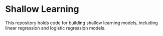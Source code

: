 # Shallow Learning
This repository holds code for building shallow learning models, including linear regression and logistic regression models.
